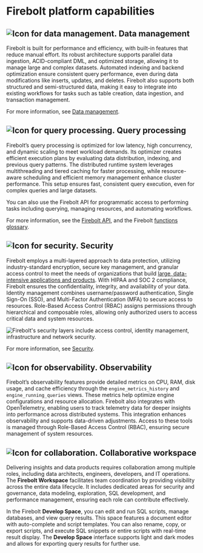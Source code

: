 # [](#firebolt-platform-capabilities)Firebolt platform capabilities

## [](#-data-management)![Icon for data management.](../../assets/images/icon-data_management.png) Data management

Firebolt is built for performance and efficiency, with built-in features that reduce manual effort. Its robust architecture supports parallel data ingestion, ACID-compliant DML, and optimized storage, allowing it to manage large and complex datasets. Automated indexing and backend optimization ensure consistent query performance, even during data modifications like inserts, updates, and deletes. Firebolt also supports both structured and semi-structured data, making it easy to integrate into existing workflows for tasks such as table creation, data ingestion, and transaction management.

For more information, see [Data management](/Overview/data-management.html).

## [](#-query-processing)![Icon for query processing.](../../assets/images/icon-processing.png) Query processing

Firebolt’s query processing is optimized for low latency, high concurrency, and dynamic scaling to meet workload demands. Its optimizer creates efficient execution plans by evaluating data distribution, indexing, and previous query patterns. The distributed runtime system leverages multithreading and tiered caching for faster processing, while resource-aware scheduling and efficient memory management enhance cluster performance. This setup ensures fast, consistent query execution, even for complex queries and large datasets.

You can also use the Firebolt API for programmatic access to performing tasks including querying, managing resources, and automating workflows.

For more information, see the [Firebolt API](/Guides/query-data/using-the-api.html), and the Firebolt [functions glossary](/sql_reference/functions-reference/functions-glossary.html).

## [](#-security)![Icon for security.](../../assets/images/icon-security.png) Security

Firebolt employs a multi-layered approach to data protection, utilizing industry-standard encryption, secure key management, and granular access control to meet the needs of organizations that build [large, data-intensive applications and products](https://www.firebolt.io/knowledge-center/case-studies). With HIPAA and SOC 2 compliance, Firebolt ensures the confidentiality, integrity, and availability of your data. Identity management combines username/password authentication, Single Sign-On (SSO), and Multi-Factor Authentication (MFA) to secure access to resources. Role-Based Access Control (RBAC) assigns permissions through hierarchical and composable roles, allowing only authorized users to access critical data and system resources.

![Firebolt's security layers include access control, identity management, infrastructure and network security.](../../assets/images/firebolt-security-layers.png)

For more information, see [Security](/Overview/Security/security.html).

## [](#-observability)![Icon for observability.](../../assets/images/icon-observability.png) Observability

Firebolt’s observability features provide detailed metrics on CPU, RAM, disk usage, and cache efficiency through the `engine_metrics_history` and `engine_running_queries` views. These metrics help optimize engine configurations and resource allocation. Firebolt also integrates with OpenTelemetry, enabling users to track telemetry data for deeper insights into performance across distributed systems. This integration enhances observability and supports data-driven adjustments. Access to these tools is managed through Role-Based Access Control (RBAC), ensuring secure management of system resources.

## [](#-collaborative-workspace)![Icon for collaboration.](../../assets/images/icon-collaboration.png) Collaborative workspace

Delivering insights and data products requires collaboration among multiple roles, including data architects, engineers, developers, and IT operations. The **Firebolt Workspace** facilitates team coordination by providing visibility across the entire data lifecycle. It includes dedicated areas for security and governance, data modeling, exploration, SQL development, and performance management, ensuring each role can contribute effectively.

In the Firebolt **Develop Space**, you can edit and run SQL scripts, manage databases, and view query results. This space features a document editor with auto-complete and script templates. You can also rename, copy, or export scripts, and execute SQL snippets or entire scripts with real-time result display. The **Develop Space** interface supports light and dark modes and allows for exporting query results for further use.